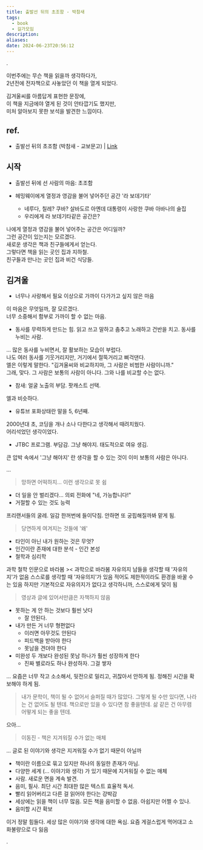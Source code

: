 ```yaml
---
title: 출발선 뒤의 초조함 - 박참새
tags:
  - book
  - 길가모임
description: 
aliases: 
date: 2024-06-23T20:56:12
---
```


.

이번주에는 무슨 책을 읽을까 생각하다가,  
2년전에 전자책으로 사놓았던 이 책을 열게 되었다.  

김겨울씨를 아름답게 표현한 문장에,  
이 책을 지금에야 열게 된 것이 안타깝기도 했지만,  
미처 알아보지 못한 보석을 발견한 느낌이다.  

## ref. 

- 출발선 뒤의 초조함 (박참새 - 교보문고) | [Link](https://product.kyobobook.co.kr/detail/S000001954432) 


## 시작

- 출발선 뒤에 선 사람의 마음: 초조함

- 헤밍웨이에게 열정과 영감을 불어 넣어주던 공간 '라 보데기타'
	- 네루다, 칠레? 쿠바? 살바도르 아옌데 대통령이 사랑한 쿠바 아바나의 술집
	- 우리에게 라 보데기타같은 공간은?

나에게 열정과 영감을 불어 넣어주는 공간은 어디일까?  
그런 공간이 있는지는 모르겠다.  
새로운 생각은 책과 친구들에게서 얻는다.  
그렇다면 책을 읽는 곳인 집과 지하철.  
친구들과 만나는 곳인 집과 비건 식당들.  


## 김겨울

- 너무나 사랑해서 필요 이상으로 가까이 다가가고 싶지 않은 마음

이 마음은 무엇일까, 잘 모르겠다.  
너무 소중해서 함부로 가까이 할 수 없는 마음.  

- 동사를 무력하게 만드는 힘. 읽고 쓰고 말하고 춤추고 노래하고 건반을 치고. 동사를 누비는 사람.  

... 많은 동사를 누비면서, 잘 활보하는 모습이 부럽다.  
나도 여러 동사를 기웃거리지만, 거기에서 절뚝거리고 삐걱댄다.  
엘은 이렇게 말한다. "김겨울씨와 비교하지마, 그 사람은 비범한 사람이니까."  
그래, 맞다. 그 사람은 보통의 사람이 아니다. 그와 나를 비교할 수는 없다.  

- 참새: 얼굴 노출의 부담. 팟캐스트 선택.

엘과 비슷하다.  

- 유튜브 포화상태란 말을 5, 6년째. 

2000년대 초, 코딩을 개나 소나 다한다고 생각해서 때려치웠다.  
어리석었던 생각이었다.  

- JTBC 프로그램. 부담감. 그냥 해야지. 태도적으로 여유 생김.

큰 압박 속에서 '그냥 해야지' 란 생각을 할 수 있는 것이 이미 보통의 사람은 아니다.  

...

> 망하면 어떡하지... 이런 생각으로 못 쉼

- 더 일을 안 벌리겠다... 의뢰 전화에 "네, 가능합니다!"
- 거절할 수 있는 것도 능력

프리랜서들의 굴레.
일감 한꺼번에 들이닥침.
안하면 또 궁핍해질까봐 맡게 됨.


> 당연하게 여겨지는 것들에 '왜'

- 타인이 아닌 내가 원하는 것은 무엇?
- 인간이란 존재에 대한 분석 - 인간 본성
- 철학과 심리학

과학 철학
인문으로 바라봄 >< 과학으로 바라봄
자유의지
남들을 생각할 때 '자유의지'가 없음
스스로를 생각할 때 '자유의지'가 있음
적어도 제한적이라도 환경을 바꿀 수는 있음
하지만 기본적으로 자유의지가 없다고 생각하니까, 스스로에게 덫이 됨


> 영상과 글에 있어서만큼은 자책하지 않음

- 못하는 게 안 하는 것보다 훨씬 낫다
	- 잘 안된다.
- 내가 만든 거 너무 형편없다
	- 이러면 아무것도 안된다
	- 피드백을 받아야 한다
	- 못남을 견뎌야 한다
- 미완성 두 개보다 완성된 못남 하나가 훨씬 성장하게 한다
	- 진짜 별로라도 하나 완성하자. 그걸 쌓자

... 요즘은 너무 작고 소소해서, 뒷전으로 밀리고, 귀찮아서 안하게 됨.
정해진 시간을 확보해야 하게 됨.


> 내가 문학이, 책이 될 수 없어서 슬퍼질 때가 많았다. 그렇게 될 수만 있다면, 나라는 건 없어도 될 텐데. 책으로만 있을 수 있다면 참 좋을텐데. 삶 같은 건 아무렴 어떻게 되는 좋을 텐데.

으아... 

> 이동진 - 책은 지겨워질 수가 없는 매체

... 글로 된 이야기와 생각은 지겨워질 수가 없기 때문이 아닐까

- 책이란 이름으로 묶고 있지만 하나의 동일한 존재가 아님.
- 다양한 세계 (... 이야기와 생각) 가 있기 때문에 지겨워질 수 없는 매체
- 사람. 새로운 면을 계속 발견.
- 음미, 필사. 최단 시간 최대한 많은 텍스트 효율적 독서. 
- 빨리 읽어버리고 다른 걸 읽어야 한다는 강박감
- 세상에는 읽을 책이 너무 많음. 모든 책을 음미할 수 없음. 아쉽지만 어쩔 수 있나.
- 음미할 시간 확보

이거 정말 힘들다.
세상 많은 이야기와 생각에 대한 욕심.
요즘 게걸스럽게 먹어대고 소화불량으로 다 잃음

.

